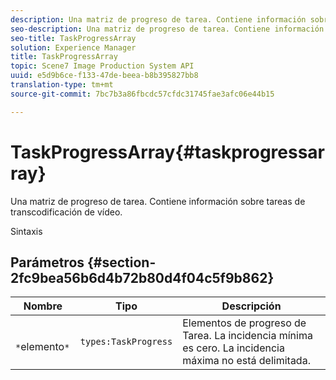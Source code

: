 ```yaml
---
description: Una matriz de progreso de tarea. Contiene información sobre tareas de transcodificación de vídeo.
seo-description: Una matriz de progreso de tarea. Contiene información sobre tareas de transcodificación de vídeo.
seo-title: TaskProgressArray
solution: Experience Manager
title: TaskProgressArray
topic: Scene7 Image Production System API
uuid: e5d9b6ce-f133-47de-beea-b8b395827bb8
translation-type: tm+mt
source-git-commit: 7bc7b3a86fbcdc57cfdc31745fae3afc06e44b15

---
```



# TaskProgressArray{#taskprogressarray}

Una matriz de progreso de tarea. Contiene información sobre tareas de transcodificación de vídeo.

Sintaxis

## Parámetros {#section-2fc9bea56b6d4b72b80d4f04c5f9b862}

| Nombre | Tipo | Descripción |
|---|---|---|
| ` *`elemento`*` | `types:TaskProgress` | Elementos de progreso de Tarea. La incidencia mínima es cero. La incidencia máxima no está delimitada. |

